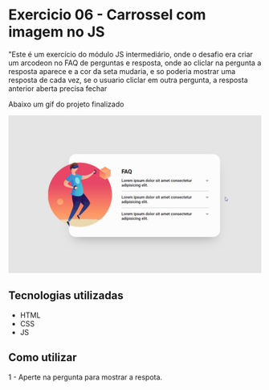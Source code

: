 # Exercicio 06 - Carrossel com imagem no JS
"Este é um exercício do módulo JS intermediário, onde o desafio era criar um arcodeon no FAQ de perguntas e resposta, onde ao cliclar na pergunta a resposta aparece e a cor da seta mudaria, e so poderia mostrar uma resposta de cada vez, se o usuario cliclar em outra pergunta, a resposta anterior aberta precisa fechar

Abaixo um gif do projeto finalizado

<img src="src\images\telaDoProjetoEmGif.gif" alt="gif da tela inicial do projeto">

## Tecnologias utilizadas 
- HTML
- CSS
- JS

## Como utilizar

1 - Aperte na pergunta para mostrar a respota.

